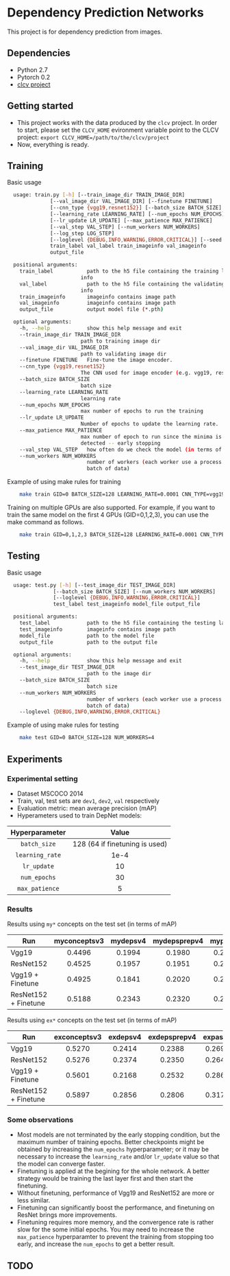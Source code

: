 # Dependency Prediction Networks #

This project is for dependency prediction from images.

## Dependencies ##

* Python 2.7
* Pytorch 0.2 
* [clcv project](https://github.com/mynlp/clcv)

## Getting started ##

* This project works with the data produced by the `clcv` project. In order to start, please set the `CLCV_HOME` evironment variable point to the CLCV project:
`export CLCV_HOME=/path/to/the/clcv/project`
* Now, everything is ready.

## Training ##

Basic usage
```bash
  usage: train.py [-h] [--train_image_dir TRAIN_IMAGE_DIR]
              [--val_image_dir VAL_IMAGE_DIR] [--finetune FINETUNE]
              [--cnn_type {vgg19,resnet152}] [--batch_size BATCH_SIZE]
              [--learning_rate LEARNING_RATE] [--num_epochs NUM_EPOCHS]
              [--lr_update LR_UPDATE] [--max_patience MAX_PATIENCE]
              [--val_step VAL_STEP] [--num_workers NUM_WORKERS]
              [--log_step LOG_STEP]
              [--loglevel {DEBUG,INFO,WARNING,ERROR,CRITICAL}] [--seed SEED]
              train_label val_label train_imageinfo val_imageinfo
              output_file

  positional arguments:
    train_label           path to the h5 file containing the training labels
                        info
    val_label             path to the h5 file containing the validating labels
                        info
    train_imageinfo       imageinfo contains image path
    val_imageinfo         imageinfo contains image path
    output_file           output model file (*.pth)

  optional arguments:
    -h, --help            show this help message and exit
    --train_image_dir TRAIN_IMAGE_DIR
                        path to training image dir
    --val_image_dir VAL_IMAGE_DIR
                        path to validating image dir
    --finetune FINETUNE   Fine-tune the image encoder.
    --cnn_type {vgg19,resnet152}
                        The CNN used for image encoder (e.g. vgg19, resnet152)
    --batch_size BATCH_SIZE
                        batch size
    --learning_rate LEARNING_RATE
                        learning rate
    --num_epochs NUM_EPOCHS
                        max number of epochs to run the training
    --lr_update LR_UPDATE
                        Number of epochs to update the learning rate.
    --max_patience MAX_PATIENCE
                        max number of epoch to run since the minima is
                        detected -- early stopping
    --val_step VAL_STEP   how often do we check the model (in terms of epoch)
    --num_workers NUM_WORKERS
                          number of workers (each worker use a process to load a
                          batch of data)
```

Example of using make rules for training
```bash
    make train GID=0 BATCH_SIZE=128 LEARNING_RATE=0.0001 CNN_TYPE=vgg19 FINETUNE=False NUM_WORKERS=4
```
Training on multiple GPUs are also supported. For example, if you want to train the same model on the first 4 GPUs (GID=0,1,2,3), you can use the make command as follows.
```bash
    make train GID=0,1,2,3 BATCH_SIZE=128 LEARNING_RATE=0.0001 CNN_TYPE=vgg19 FINETUNE=False NUM_WORKERS=4
```

## Testing ##

Basic usage
```bash
  usage: test.py [-h] [--test_image_dir TEST_IMAGE_DIR]
               [--batch_size BATCH_SIZE] [--num_workers NUM_WORKERS]
               [--loglevel {DEBUG,INFO,WARNING,ERROR,CRITICAL}]
               test_label test_imageinfo model_file output_file

  positional arguments:
    test_label            path to the h5 file containing the testing labels info
    test_imageinfo        imageinfo contains image path
    model_file            path to the model file
    output_file           path to the output file

  optional arguments:
    -h, --help            show this help message and exit
    --test_image_dir TEST_IMAGE_DIR
                          path to the image dir
    --batch_size BATCH_SIZE
                          batch size
    --num_workers NUM_WORKERS
                          number of workers (each worker use a process to load a
                          batch of data)
    --loglevel {DEBUG,INFO,WARNING,ERROR,CRITICAL}

```

Example of using make rules for testing
```bash
    make test GID=0 BATCH_SIZE=128 NUM_WORKERS=4
```

## Experiments ##
### Experimental setting ###
* Dataset MSCOCO 2014
* Train, val, test sets are `dev1`, `dev2`, `val` respectively
* Evaluation metric: mean average precision (mAP)
* Hyperameters used to train DepNet models:

| Hyperparameter       | Value |
| :-------: | :-------: |
| `batch_size`   | 128 (64 if finetuning is used) |
| `learning_rate` | 1e-4 |
| `lr_update`     | 10   |
| `num_epochs`    | 30   |
| `max_patience`  | 5    |


### Results ###
Results using `my*` concepts on the test set (in terms of mAP)

|      Run            |myconceptsv3|mydepsv4|mydepsprepv4|mypasv4|mypasprepv4|
|---------------------|:----------:|:------:|:----------:|:-----:|:---------:|
|Vgg19                |      0.4496|  0.1994|      0.1980| 0.2121|     0.2135|
|ResNet152            |      0.4525|  0.1957|      0.1951| 0.2079|     0.2091|
|Vgg19 + Finetune     |      0.4925|  0.1841|      0.2020| 0.2183|     0.2176|
|ResNet152 + Finetune |      0.5188|  0.2343|      0.2320| 0.2499|     0.2511|

Results using `ex*` concepts on the test set (in terms of mAP)

|      Run            |exconceptsv3|exdepsv4|exdepsprepv4|expasv4|expasprepv4|
|---------------------|:----------:|:------:|:----------:|:-----:|:---------:|
|Vgg19                |      0.5270|  0.2414|      0.2388| 0.2692|     0.2714|
|ResNet152            |      0.5276|  0.2374|      0.2350| 0.2649|     0.2674|
|Vgg19 + Finetune     |      0.5601|  0.2168|      0.2532| 0.2864|     0.2858|
|ResNet152 + Finetune |      0.5897|  0.2856|      0.2806| 0.3177|     0.3186|


### Some observations ###
* Most models are not terminated by the early stopping condition, but the maximum number of training epochs. Better checkpoints might be obtained by increasing the `num_epochs` hyperparameter; or it may be necessary to increase the `learning_rate` and/or `lr_update` value so that the model can converge faster.
* Finetuning is applied at the begining for the whole network. A better strategy would be training the last layer first and then start the finetuning. 
* Without finetuning, performance of Vgg19 and ResNet152 are more or less similar.
* Finetuning can significantly boost the performance, and finetuning on ResNet brings more improvements. 
* Finetuning requires more memory, and the convergence rate is rather slow for the some initial epochs. You may need to increase the `max_patience` hyperparamter to prevent the training from stopping too early, and increase the `num_epochs` to get a better result.
  
## TODO ##

